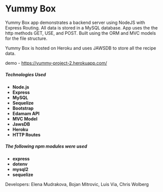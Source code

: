 # Yummy Box

Yummy Box app demonstrates a backend server using NodeJS with Express Routing. All data is stored in a MySQL database. App uses the the http methods GET, USE, and POST. Built using the ORM and MVC models for the file structure.

Yummy Box is hosted on Heroku and uses JAWSDB to store all the recipe data.

demo - https://yummy-project-2.herokuapp.com/

##### Technologies Used
* **Node.js**
* **Express**
* **MySQL**
* **Sequelize**
* **Bootstrap**
* **Edamam API**
* **MVC Model**
* **JawsDB**
* **Heroku**
* **HTTP Routes**


##### The following npm modules were used
* **express**
* **dotenv**
* **mysql2**
* **sequelize**

Developers:  Elena Mudrakova, Bojan Mitrovic, Luis Via, Chris Wolberg

